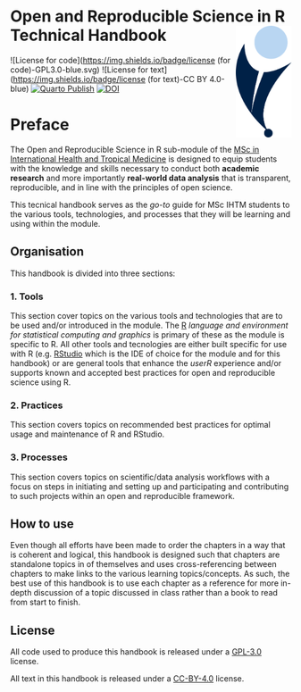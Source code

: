 
# Open and Reproducible Science in R Technical Handbook <img src="images/ihealth_base_pos.png" align="right" height="200px" />

<!-- badges: start -->
![License for code](https://img.shields.io/badge/license (for code)-GPL3.0-blue.svg)
![License for text](https://img.shields.io/badge/license (for text)-CC BY 4.0-blue)
[![Quarto Publish](https://github.com/OxfordIHTM/ihtm-handbook/actions/workflows/publish.yml/badge.svg)](https://github.com/OxfordIHTM/ihtm-handbook/actions/workflows/publish.yml)
[![DOI](https://zenodo.org/badge/476961453.svg)](https://doi.org/10.5281/zenodo.13643259)
<!-- badges: end -->


# Preface

The Open and Reproducible Science in R sub-module of the [MSc in International Health and Tropical Medicine](https://www.tropicalmedicine.ox.ac.uk/study-with-us/msc-ihtm) is designed to equip students with the knowledge and skills necessary to conduct both **academic research** and more importantly **real-world data analysis** that is transparent, reproducible, and in line with the principles of open science.

This tecnical handbook serves as the *go-to* guide for MSc IHTM students to the various tools, technologies, and processes that they will be learning and using within the module.

## Organisation

This handbook is divided into three sections:

### 1. Tools

This section cover topics on the various tools and technologies that are to be used and/or introduced in the module. The [R](https://r-project.org) *language and environment for statistical computing and graphics* is primary of these as the module is specific to R. All other tools and tecnologies are either built specific for use with R (e.g. [RStudio](https://posit.co/products/open-source/rstudio/) which is the IDE of choice for the module and for this handbook) or are general tools that enhance the *userR* experience and/or supports known and accepted best practices for open and reproducible science using R.

### 2. Practices

This section covers topics on recommended best practices for optimal usage and maintenance of R and RStudio.

### 3. Processes

This section covers topics on scientific/data analysis workflows with a focus on steps in initiating and setting up and participating and contributing to such projects within an open and reproducible framework.

## How to use

Even though all efforts have been made to order the chapters in a way that is coherent and logical, this handbook is designed such that chapters are standalone topics in of themselves and uses cross-referencing between chapters to make links to the various learning topics/concepts. As such, the best use of this handbook is to use each chapter as a reference for more in-depth discussion of a topic discussed in class rather than a book to read from start to finish.

## License
All code used to produce this handbook is released under a [GPL-3.0](https://opensource.org/licenses/gpl-3.0.html) license. 

All text in this handbook is released under a [CC-BY-4.0](https://creativecommons.org/licenses/by/4.0/) license.
